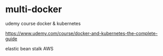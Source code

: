 # multi-docker
udemy course docker &amp; kubernetes 

https://www.udemy.com/course/docker-and-kubernetes-the-complete-guide


elastic bean stalk AWS